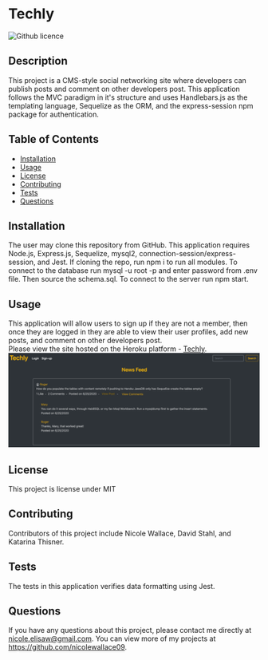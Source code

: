 # Techly
![Github licence](http://img.shields.io/badge/license-MIT-blue.svg)

## Description 
This project is a CMS-style social networking site where developers can publish posts and comment on other developers post. This application follows the MVC paradigm in it's structure and uses Handlebars.js as the templating language, Sequelize as the ORM, and the express-session npm package for authentication. 

## Table of Contents
* [Installation](#installation)
* [Usage](#usage)
* [License](#license)
* [Contributing](#contributing)
* [Tests](#tests)
* [Questions](#questions)

## Installation 
The user may clone this repository from GitHub. This application requires Node.js, Express.js, Sequelize, mysql2, connection-session/express-session, and  Jest. If cloning the repo, run npm i to run all modules. To connect to the database run mysql -u root -p and enter password from .env file. Then source the schema.sql. To connect to the server run npm start. 

## Usage 
This application will allow users to sign up if they are not a member, then once they are logged in they are able to view their user profiles, add new posts, and comment on other developers post.<br>
Please view the site hosted on the Heroku platform - [Techly](https://techly.herokuapp.com/).<br>
<img src="assets/images/screenshot.png">


## License 
This project is license under MIT

## Contributing 
Contributors of this project include Nicole Wallace, David Stahl, and Katarina Thisner. 

## Tests
The tests in this application verifies data formatting using Jest.  

## Questions
If you have any questions about this project, please contact me directly at nicole.elisaw@gmail.com. You can view more of my projects at https://github.com/nicolewallace09.